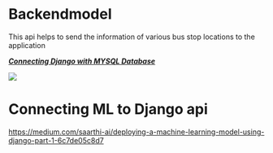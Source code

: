 # Backendmodel
This api helps to send the information of various bus stop locations to the application

**_[Connecting Django with MYSQL Database](https://studygyaan.com/django/how-to-use-mysql-database-with-django-project)_**

<image src="https://user-images.githubusercontent.com/85349550/222978446-4c21e176-14dd-443d-a2b2-d25db0bf8a5e.png">

# Connecting ML to Django api
https://medium.com/saarthi-ai/deploying-a-machine-learning-model-using-django-part-1-6c7de05c8d7

